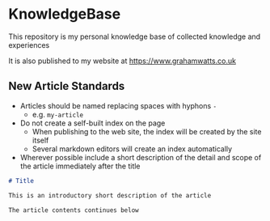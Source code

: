 # KnowledgeBase

This repository is my personal knowledge base of collected knowledge and experiences

It is also published to my website at <https://www.grahamwatts.co.uk>

## New Article Standards

- Articles should be named replacing spaces with hyphons `-`
  - e.g. `my-article`
- Do not create a self-built index on the page
  - When publishing to the web site, the index will be created by the site itself
  - Several markdown editors will create an index automatically
- Wherever possible include a short description of the detail and scope of the article immediately after the title

```markdown
# Title

This is an introductory short description of the article

The article contents continues below
```

